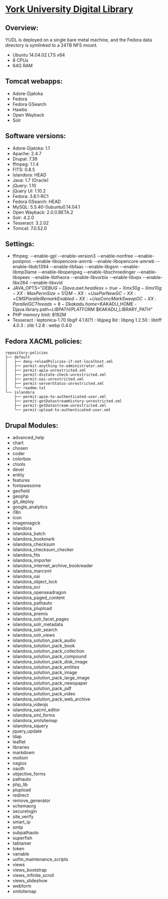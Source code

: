 # [York University Digital Library](https://digital.library.yorku.ca)

## Overview:

YUDL is deployed on a single bare metal machine, and the Fedora data directory is symlinked to a 24TB NFS mount.

* Ubuntu 14.04.02 LTS x64
* 8 CPUs
* 64G RAM

## Tomcat webapps:

* Adore-Djatoka
* Fedora
* Fedora GSearch
* Hawtio
* Open Wayback
* Solr

## Software versions:

* Adore-Djatoka: 1.1
* Apache: 2.4.7 
* Drupal: 7.39
* ffmpeg: 1.1.4
* FITS: 0.8.5
* Islandora: HEAD
* Java: 1.7 (Oracle)
* jQuery: 1.10
* jQuery UI: 1.10.2
* Fedora: 3.8.1-RC1
* Fedora GSearch: HEAD
* MySQL: 5.5.40-0ubuntu0.14.04.1
* Open Wayback: 2.0.0.BETA.2
* Solr: 4.2.0
* Tesseract: 3.2.02
* Tomcat: 7.0.52.0

## Settings:

* ffmpeg: --enable-gpl --enable-version3 --enable-nonfree --enable-postproc --enable-libopencore-amrnb --enable-libopencore-amrwb --enable-libdc1394 --enable-libfaac --enable-libgsm --enable-libmp3lame --enable-libopenjpeg --enable-libschroedinger --enable-libspeex --enable-libtheora --enable-libvorbis --enable-libvpx --enable-libx264 --enable-libxvid
* JAVA_OPTS="$DEBUG -Djava.awt.headless=true -Xmx30g -Xms10g -XX:MaxPermSize=512M -XX:+UseParNewGC -XX:+CMSParallelRemarkEnabled -XX:+UseConcMarkSweepGC -XX:ParallelGCThreads=8 -Dkakadu.home=$KAKADU_HOME -Djava.library.path=$LIBPATH/$PLATFORM $KAKADU_LIBRARY_PATH"
* PHP memory limit: 8192M
* Tesseract : leptonica-1.70 libgif 4.1.6(?) : libjpeg 8d : libpng 1.2.50 : libtiff 4.0.3 : zlib 1.2.8 : webp 0.4.0

## Fedora XACML policies:

```
repository-policies
├── default
│   ├── deny-reloadPolicies-if-not-localhost.xml
│   ├── permit-anything-to-administrator.xml
│   ├── permit-apia-unrestricted.xml
│   ├── permit-dsstate-check-unrestricted.xml
│   ├── permit-oai-unrestricted.xml
│   ├── permit-serverStatus-unrestricted.xml
│   └── readme.txt
└── islandora
    ├── permit-apim-to-authenticated-user.xml
    ├── permit-getDatastreamHistory-unrestricted.xml
    ├── permit-getDatastream-unrestricted.xml
    └── permit-upload-to-authenticated-user.xml
```

## Drupal Modules:

* advanced_help
* chart
* chosen
* coder
* colorbox
* ctools
* devel
* entity
* features
* fontawesome
* geofield
* geophp
* git_deploy
* google_analytics
* i18n
* icon
* imagemagick
* islandora
* islandora_batch
* islandora_bookmark
* islandora_checksum
* islandora_checksum_checker
* islandora_fits
* islandora_importer
* islandora_internet_archive_bookreader
* islandora_marcxml
* islandora_oai
* islandora_object_lock
* islandora_ocr
* islandora_openseadragon
* islandora_paged_content
* islandora_pathauto
* islandora_plupload
* islandora_premis
* islandora_solr_facet_pages
* islandora_solr_metadata
* islandora_solr_search
* islandora_solr_views
* islandora_solution_pack_audio
* islandora_solution_pack_book
* islandora_solution_pack_collection
* islandora_solution_pack_compound
* islandora_solution_pack_disk_image
* islandora_solution_pack_entities
* islandora_solution_pack_image
* islandora_solution_pack_large_image
* islandora_solution_pack_newspaper
* islandora_solution_pack_pdf
* islandora_solution_pack_video
* islandora_solution_pack_web_archive
* islandora_videojs
* islandora_xacml_editor
* islandora_xml_forms
* islandora_xmlsitemap
* islandora_xquery
* jquery_update
* ldap
* leaflet
* libraries
* markdown
* mollom
* nagios
* oauth
* objective_forms
* pathauto
* php_lib
* plupload
* redirect
* remove_generator
* schemaorg
* securelogin
* site_verify
* smart_ip
* smtp
* subpathauto
* superfish
* tabtamer
* token
* variable
* uofm_maintenance_scripts
* views
* views_bootstrap
* views_infinite_scroll
* views_slideshow
* webform
* xmlsitemap
